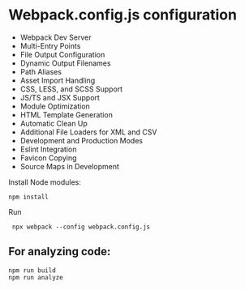 # Webpack.config.js configuration

- Webpack Dev Server
- Multi-Entry Points
- File Output Configuration
- Dynamic Output Filenames
- Path Aliases
- Asset Import Handling
- CSS, LESS, and SCSS Support
- JS/TS and JSX Support
- Module Optimization
- HTML Template Generation
- Automatic Clean Up
- Additional File Loaders for XML and CSV
- Development and Production Modes
- Eslint Integration
- Favicon Copying
- Source Maps in Development

Install Node modules:
```
npm install
```

Run
```
 npx webpack --config webpack.config.js
```

## For analyzing code:
```
npm run build
npm run analyze
```
